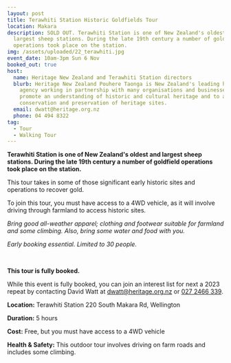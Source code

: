 ```yaml
---
layout: post
title: Terawhiti Station Historic Goldfields Tour
location: Makara
description: SOLD OUT. Terawhiti Station is one of New Zealand's oldest and
  largest sheep stations. During the late 19th century a number of goldfield
  operations took place on the station.
img: /assets/uploaded/22_terawhiti.jpg
event_date: 10am-3pm Sun 6 Nov
booked_out: true
host:
  name: Heritage New Zealand and Terawhiti Station directors
  blurb: Heritage New Zealand Pouhere Taonga is New Zealand's leading heritage
    agency working in partnership with many organisations and businesses to
    promote an understanding of historic and cultural heritage and to assist
    conservation and preservation of heritage sites.
  email: dwatt@heritage.org.nz
  phone: 04 494 8322
tag:
  - Tour
  - Walking Tour
---
```

**Terawhiti Station is one of New Zealand's oldest and largest sheep stations. During the late 19th century a number of goldfield operations took place on the station.**

This tour takes in some of those significant early historic sites and operations to recover gold.

To join this tour, you must have access to a 4WD vehicle, as it will involve driving through farmland to access historic sites.

*Bring good all-weather apparel; clothing and footwear suitable for farmland and some climbing. Also, bring some water and food with you.*

*Early booking essential. Limited to 30 people.*

<br>

**This tour is fully booked.**

While this event is fully booked, you can join an interest list for next a 2023 repeat by contacting David Watt at [dwatt@heritage.org.nz](mailto:dwatt@heritage.org.nz) or [027 2466 339](tel:+64272466339).

**Location:** Terawhiti Station 220 South Makara Rd, Wellington

**Duration:** 5 hours

**Cost:** Free, but you must have access to a 4WD vehicle

**Health & Safety:** This outdoor tour involves driving on farm roads and includes some climbing.